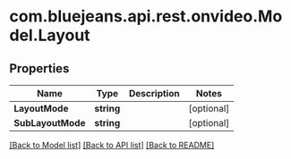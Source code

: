 # com.bluejeans.api.rest.onvideo.Model.Layout
## Properties

Name | Type | Description | Notes
------------ | ------------- | ------------- | -------------
**LayoutMode** | **string** |  | [optional] 
**SubLayoutMode** | **string** |  | [optional] 

[[Back to Model list]](../README.md#documentation-for-models) [[Back to API list]](../README.md#documentation-for-api-endpoints) [[Back to README]](../README.md)

